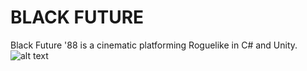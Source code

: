 # BLACK FUTURE 
Black Future '88 is a cinematic platforming Roguelike in C# and Unity.
![alt text](https://github.com/Donnotron666/mathterblathter/blob/master/MBTitle.png "MATHTERBLATHTER")
